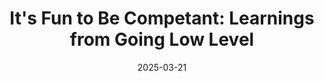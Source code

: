 ---
title: "It's Fun to Be Competant: Learnings from Going Low Level"
date: 2025-03-21
tags: [C, database]
excerpt: My First C Project is an on Disk Employee Database. Although it wasn't the most complicated project it left me with some great lessons.
---